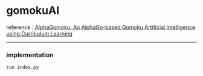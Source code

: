 # gomokuAI

reference : [AlphaGomoku: An AlphaGo-based Gomoku Artificial Intelligence using Curriculum Learning](https://arxiv.org/abs/1809.10595, "alpha gomoku")

***

### implementation

```
run index.py
```
